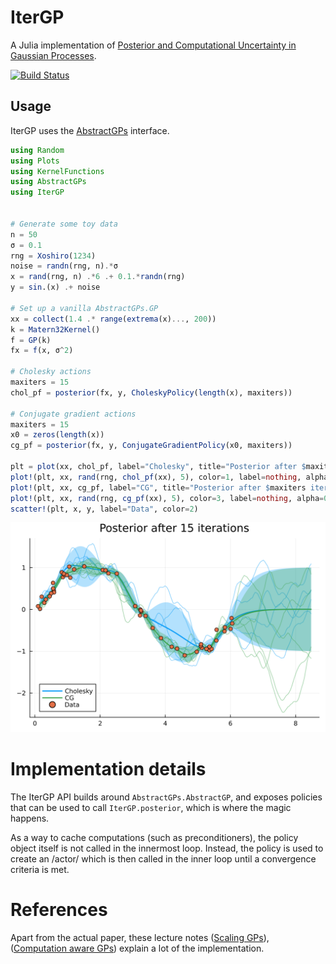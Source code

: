 # IterGP

A Julia implementation of [Posterior and Computational Uncertainty
in Gaussian Processes](https://arxiv.org/pdf/2205.15449.pdf).

[![Build Status](https://github.com/SebastianCallh/IterGP.jl/actions/workflows/CI.yml/badge.svg?branch=main)](https://github.com/SebastianCallh/IterGP.jl/actions/workflows/CI.yml?query=branch%3Amain)


## Usage

IterGP uses the [AbstractGPs](https://github.com/JuliaGaussianProcesses/AbstractGPs.jl) interface.


```julia
using Random
using Plots
using KernelFunctions
using AbstractGPs
using IterGP


# Generate some toy data
n = 50
σ = 0.1
rng = Xoshiro(1234)
noise = randn(rng, n).*σ
x = rand(rng, n) .*6 .+ 0.1.*randn(rng)
y = sin.(x) .+ noise

# Set up a vanilla AbstractGPs.GP
xx = collect(1.4 .* range(extrema(x)..., 200))
k = Matern32Kernel()
f = GP(k)
fx = f(x, σ^2)

# Cholesky actions
maxiters = 15
chol_pf = posterior(fx, y, CholeskyPolicy(length(x), maxiters))

# Conjugate gradient actions
maxiters = 15
x0 = zeros(length(x))
cg_pf = posterior(fx, y, ConjugateGradientPolicy(x0, maxiters))

plt = plot(xx, chol_pf, label="Cholesky", title="Posterior after $maxiters iterations", color=1)
plot!(plt, xx, rand(rng, chol_pf(xx), 5), color=1, label=nothing, alpha=0.5)
plot!(plt, xx, cg_pf, label="CG", title="Posterior after $maxiters iterations", color=3)
plot!(plt, xx, rand(rng, cg_pf(xx), 5), color=3, label=nothing, alpha=0.5)
scatter!(plt, x, y, label="Data", color=2)
```
![](plots/readme_example_fit.svg)


# Implementation details
The IterGP API builds around `AbstractGPs.AbstractGP`, and exposes policies that can be used to call `IterGP.posterior`, which is where the magic happens.

As a way to cache computations (such as preconditioners), the policy object itself is not called in the innermost loop. Instead, the policy is used to create an /actor/ which is then called in the inner loop until a convergence criteria is met.

# References
Apart from the actual paper, these lecture notes ([Scaling GPs](https://media.githubusercontent.com/media/philipphennig/NumericsOfML/main/slides/03_ScalingGPs.pdf)), ([Computation aware GPs](
https://media.githubusercontent.com/media/philipphennig/NumericsOfML/main/slides/04_ComputationAwareGPs.pdf)) explain a lot of the implementation.
